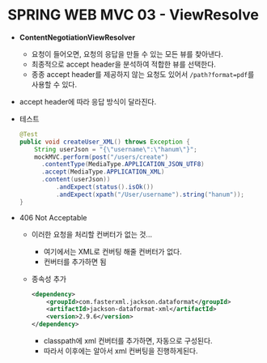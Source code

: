 # SPRING WEB MVC 03 - ViewResolve

* **ContentNegotiationViewResolver**

  * 요청이 들어오면, 요청의 응답을 만들 수 있는 모든 뷰를 찾아낸다.
  * 최종적으로  accept header을 분석하여 적합한 뷰를 선택한다.
  * 종종 accept header를 제공하지 않는 요청도 있어서 `/path?format=pdf`를 사용할 수 있다.

* accept header에 따라 응답 방식이 달라진다.

* 테스트

  ```java
  @Test
  public void createUser_XML() throws Exception {
      String userJson = "{\"username\":\"hanum\"}";
      mockMVC.perform(post("/users/create")
      	.contentType(MediaType.APPLICATION_JSON_UTF8)
      	.accept(MediaType.APPLICATION_XML)
      	.content(userJson))
          	.andExpect(status().isOk())
      		.andExpect(xpath("/User/username").string("hanum"));
  }
  ```

* 406 Not Acceptable

  * 이러한 요청을 처리할 컨버터가 없는 것...

    * 여기에서는 XML로 컨버팅 해줄 컨버터가 없다.
    * 컨버터를 추가하면 됨

  * 종속성 추가

    ```xml
    <dependency>
    	<groupId>com.fasterxml.jackson.dataformat</groupId>
        <artifactId>jackson-dataformat-xml</artifactId>
        <version>2.9.6</version>
    </dependency>
    ```

    * classpath에 xml 컨버터를 추가하면, 자동으로 구성된다.
    * 따라서 이후에는 알아서 xml 컨버팅을 진행하게된다.